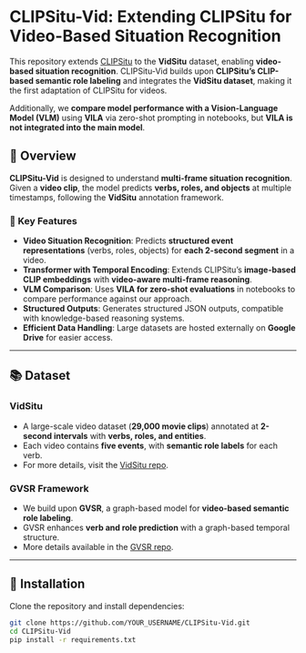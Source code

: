 # CLIPSitu-Vid: Extending CLIPSitu for Video-Based Situation Recognition

This repository extends [CLIPSitu](https://github.com/LUNAProject22/CLIPSitu) to the **VidSitu** dataset, enabling **video-based situation recognition**. CLIPSitu-Vid builds upon **CLIPSitu’s CLIP-based semantic role labeling** and integrates the **VidSitu dataset**, making it the first adaptation of CLIPSitu for videos.

Additionally, we **compare model performance with a Vision-Language Model (VLM)** using **VILA** via zero-shot prompting in notebooks, but **VILA is not integrated into the main model**.

## 🚀 Overview

**CLIPSitu-Vid** is designed to understand **multi-frame situation recognition**. Given a **video clip**, the model predicts **verbs, roles, and objects** at multiple timestamps, following the **VidSitu** annotation framework.

### 🔑 Key Features

- **Video Situation Recognition**: Predicts **structured event representations** (verbs, roles, objects) for **each 2-second segment** in a video.
- **Transformer with Temporal Encoding**: Extends CLIPSitu’s **image-based CLIP embeddings** with **video-aware multi-frame reasoning**.
- **VLM Comparison**: Uses **VILA for zero-shot evaluations** in notebooks to compare performance against our approach.
- **Structured Outputs**: Generates structured JSON outputs, compatible with knowledge-based reasoning systems.
- **Efficient Data Handling**: Large datasets are hosted externally on **Google Drive** for easier access.

---

## 📚 Dataset

### **VidSitu**
- A large-scale video dataset (**29,000 movie clips**) annotated at **2-second intervals** with **verbs, roles, and entities**.
- Each video contains **five events**, with **semantic role labels** for each verb.
- For more details, visit the [VidSitu repo](https://github.com/TheShadow29/VidSitu).

### **GVSR Framework**
- We build upon **GVSR**, a graph-based model for **video-based semantic role labeling**.
- GVSR enhances **verb and role prediction** with a graph-based temporal structure.
- More details available in the [GVSR repo](https://github.com/zeeshank95/GVSR).

---

## 🔧 Installation

Clone the repository and install dependencies:

```bash
git clone https://github.com/YOUR_USERNAME/CLIPSitu-Vid.git
cd CLIPSitu-Vid
pip install -r requirements.txt
